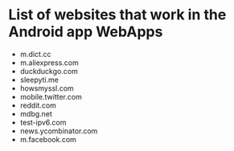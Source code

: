 # List of websites that work in the Android app WebApps

- m.dict.cc
- m.aliexpress.com
- duckduckgo.com
- sleepyti.me
- howsmyssl.com
- mobile.twitter.com
- reddit.com
- mdbg.net
- test-ipv6.com
- news.ycombinator.com
- m.facebook.com
